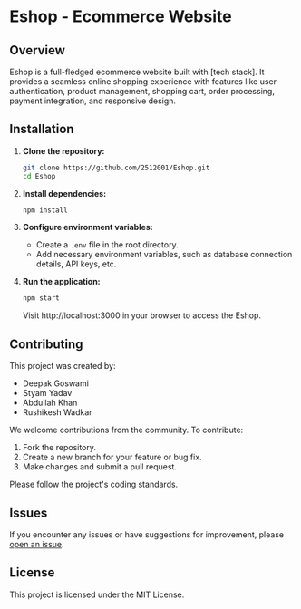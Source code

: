 # Eshop - Ecommerce Website

## Overview

Eshop is a full-fledged ecommerce website built with [tech stack]. It provides a seamless online shopping experience with features like user authentication, product management, shopping cart, order processing, payment integration, and responsive design.

## Installation

1. **Clone the repository:**

    ```bash
    git clone https://github.com/2512001/Eshop.git
    cd Eshop
    ```

2. **Install dependencies:**

    ```bash
    npm install
    ```

3. **Configure environment variables:**

   - Create a `.env` file in the root directory.
   - Add necessary environment variables, such as database connection details, API keys, etc.

4. **Run the application:**

    ```bash
    npm start
    ```

    Visit http://localhost:3000 in your browser to access the Eshop.

## Contributing

This project was created by:
- Deepak Goswami
- Styam Yadav
- Abdullah Khan
- Rushikesh Wadkar

We welcome contributions from the community. To contribute:

1. Fork the repository.
2. Create a new branch for your feature or bug fix.
3. Make changes and submit a pull request.

Please follow the project's coding standards.

## Issues

If you encounter any issues or have suggestions for improvement, please [open an issue](https://github.com/2512001/Eshop/issues).

## License

This project is licensed under the MIT License.
